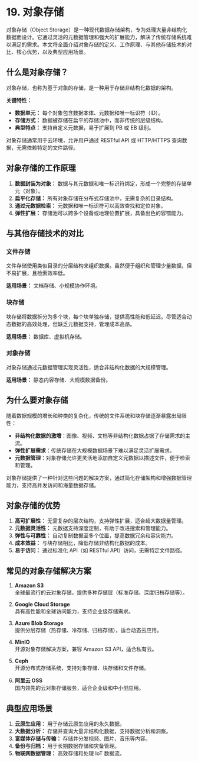 # 19. 对象存储

对象存储（Object Storage）是一种现代数据存储架构，专为处理大量非结构化数据而设计。它通过灵活的元数据管理和强大的扩展能力，解决了传统存储系统难以满足的需求。本文将全面介绍对象存储的定义、工作原理、与其他存储技术的对比、核心优势，以及典型应用场景。

## 什么是对象存储？

对象存储，也称为基于对象的存储，是一种用于存储非结构化数据的架构。

**关键特性：**

- **数据单元：** 每个对象包含数据本体、元数据和唯一标识符（ID）。
- **存储方式：** 数据被存储在扁平的存储池中，而非传统的层级结构。
- **典型特点：** 支持自定义元数据，易于扩展到 PB 或 EB 级别。

对象存储通常用于云环境，允许用户通过 RESTful API 或 HTTP/HTTPS 查询数据，无需依赖特定的文件路径。

## 对象存储的工作原理

1. **数据封装为对象：** 数据与其元数据和唯一标识符绑定，形成一个完整的存储单元（对象）。
2. **扁平化存储：** 所有对象存储在分布式存储池中，无需复杂的目录结构。
3. **通过元数据检索：** 元数据和唯一标识符可以高效查找和定位对象。
4. **弹性扩展：** 存储池可以跨多个设备或地理位置扩展，具备出色的容错能力。

## 与其他存储技术的对比

### 文件存储

文件存储使用类似目录的分层结构来组织数据。虽然便于组织和管理少量数据，但不易扩展，且检索效率低。

**适用场景：** 文档存储、小规模协作环境。

### 块存储

块存储将数据拆分为多个块，每个块单独存储，提供高性能和低延迟。尽管适合动态数据的高效处理，但缺乏元数据支持，管理成本高昂。

**适用场景：** 数据库、虚拟机存储。

### 对象存储

对象存储通过元数据管理实现灵活性，适合非结构化数据的大规模管理。

**适用场景：** 静态内容存储、大规模数据备份。

## 为什么要对象存储

随着数据规模的增长和种类的复杂化，传统的文件系统和块存储逐渐暴露出局限性：

- **非结构化数据的激增**：图像、视频、文档等非结构化数据占据了存储需求的主流。
- **弹性扩展需求**：传统存储在大规模数据场景下难以满足灵活扩展需求。
- **元数据管理**：对象存储允许更灵活地添加自定义元数据以描述文件，便于检索和管理。

对象存储提供了一种针对这些问题的解决方案，通过简化存储架构和增强数据管理能力，支持高并发访问和海量数据存储。

## 对象存储的优势

1. **高可扩展性：** 无需复杂的层次结构，支持弹性扩展，适合超大数据量管理。
2. **元数据灵活性：** 元数据支持深度定制，有助于改进搜索和管理能力。
3. **弹性与可靠性：** 自动复制数据至多个位置，提高数据冗余和容灾能力。
4. **成本效益：** 与块存储相比，降低存储非结构化数据的成本。
5. **易于访问：** 通过标准化 API（如 RESTful API）访问，无需特定文件路径。

## 常见的对象存储解决方案

1. **Amazon S3**  
   全球最流行的云对象存储，提供多种存储层（标准存储、深度归档存储等）。

2. **Google Cloud Storage**  
   具有高性能和全球访问能力，支持企业级存储需求。

3. **Azure Blob Storage**  
   提供分层存储（热存储、冷存储、归档存储），适合动态云应用。

4. **MinIO**  
   开源对象存储解决方案，兼容 Amazon S3 API，适合私有云。

5. **Ceph**  
   开源分布式存储系统，支持对象存储、块存储和文件存储。

6. **阿里云 OSS**  
   国内领先的云对象存储服务，适合企业级和中小型应用。

## 典型应用场景

1. **云原生应用：** 用于存储云原生应用的永久数据。
2. **大数据分析：** 存储并查询大量非结构化数据，支持数据分析和洞察。
3. **富媒体存储与传输：** 存储并分发视频、图片、音乐等内容。
4. **备份与归档：** 用于长期数据存储和灾备管理。
5. **物联网数据管理：** 高效存储和处理 IoT 数据流。
